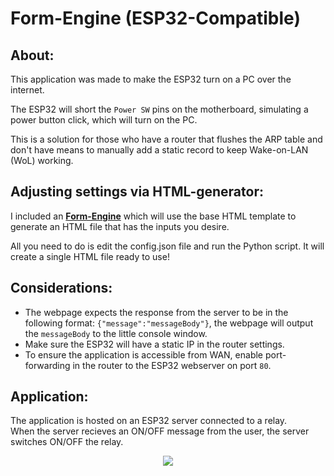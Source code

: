 # Form-Engine (ESP32-Compatible)

## About:

This application was made to make the ESP32 turn on a PC over the internet.

The ESP32 will short the `Power SW` pins on the motherboard, simulating a power button click, which will turn on the PC.

This is a solution for those who have a router that flushes the ARP table and don't have means to manually add a static record to keep Wake-on-LAN (WoL) working.

## Adjusting settings via HTML-generator:

I included an [**Form-Engine**](https://github.com/AbdullahAlKhafajiDev/Form-Engine/tree/main/form_engine) which will use the base HTML template to generate an HTML file that has the inputs you desire.

All you need to do is edit the config.json file and run the Python script. It will create a single HTML file ready to use!

## Considerations:

- The webpage expects the response from the server to be in the following format: `{"message":"messageBody"}`, the webpage will output the `messageBody` to the little console window.
- Make sure the ESP32 will have a static IP in the router settings.
- To ensure the application is accessible from WAN, enable port-forwarding in the router to the ESP32 webserver on port `80`.

## Application:

The application is hosted on an ESP32 server connected to a relay.  
When the server recieves an ON/OFF message from the user, the server switches ON/OFF the relay.

<p align="center">
  <img src="https://github.com/AbdullahAlKhafajiDev/remote-ESP32-communication/blob/main/appImage.png?raw=true" />
</p>
